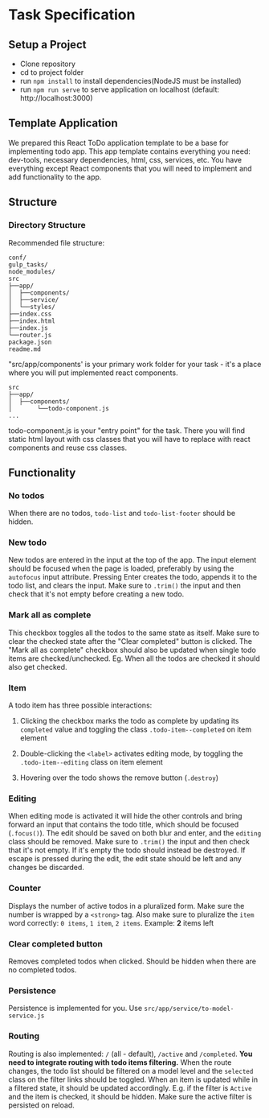 # Task Specification

## Setup a Project

* Clone repository
* cd to project folder
* run `npm install` to install dependencies(NodeJS must be installed)
* run `npm run serve` to serve application on localhost (default: http://localhost:3000)

## Template Application

We prepared this React ToDo application template to be a base for implementing todo app. This app template contains everything you need: dev-tools, necessary dependencies, html, css, services, etc. You have everything except React components that you will need to implement and add functionality to the app.  

## Structure

### Directory Structure

Recommended file structure:

```
conf/
gulp_tasks/
node_modules/
src
├──app/
│  ├──components/
│  ├──service/
│  └──styles/
├──index.css
├──index.html
├──index.js
└──router.js
package.json
readme.md
```

"src/app/components' is your primary work folder for your task - it's a place where you will put implemented react components. 

```
src
├──app/
│  ├──components/
│       └──todo-component.js
...
```

todo-component.js is your "entry point" for the task. There you will find static html layout with css classes that you will have to replace with react components and reuse css classes. 

## Functionality

### No todos

When there are no todos, `todo-list` and `todo-list-footer` should be hidden.

### New todo

New todos are entered in the input at the top of the app. The input element should be focused when the page is loaded, preferably by using the `autofocus` input attribute. Pressing Enter creates the todo, appends it to the todo list, and clears the input. Make sure to `.trim()` the input and then check that it's not empty before creating a new todo.

### Mark all as complete

This checkbox toggles all the todos to the same state as itself. Make sure to clear the checked state after the "Clear completed" button is clicked. The "Mark all as complete" checkbox should also be updated when single todo items are checked/unchecked. Eg. When all the todos are checked it should also get checked.

### Item

A todo item has three possible interactions:

1. Clicking the checkbox marks the todo as complete by updating its `completed` value and toggling the class `.todo-item--completed` on item element

2. Double-clicking the `<label>` activates editing mode, by toggling the `.todo-item--editing` class on item element

3. Hovering over the todo shows the remove button (`.destroy`)

### Editing

When editing mode is activated it will hide the other controls and bring forward an input that contains the todo title, which should be focused (`.focus()`). The edit should be saved on both blur and enter, and the `editing` class should be removed. Make sure to `.trim()` the input and then check that it's not empty. If it's empty the todo should instead be destroyed. If escape is pressed during the edit, the edit state should be left and any changes be discarded.

### Counter

Displays the number of active todos in a pluralized form. Make sure the number is wrapped by a `<strong>` tag. Also make sure to pluralize the `item` word correctly: `0 items`, `1 item`, `2 items`. Example: **2** items left

### Clear completed button

Removes completed todos when clicked. Should be hidden when there are no completed todos.

### Persistence

Persistence is implemented for you. Use `src/app/service/to-model-service.js` 

### Routing

Routing is also implemented: `/` (all - default), `/active` and `/completed`. **You need to integrate routing with todo items filtering.** When the route changes, the todo list should be filtered on a model level and the `selected` class on the filter links should be toggled. When an item is updated while in a filtered state, it should be updated accordingly. E.g. if the filter is `Active` and the item is checked, it should be hidden. Make sure the active filter is persisted on reload.
